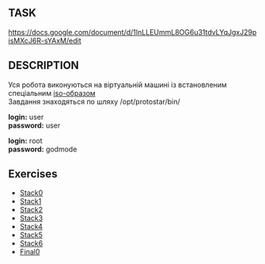 ## TASK
https://docs.google.com/document/d/1InLLEUmmL8OG6u31tdvLYqJgxJ29pisMXcJ6R-sYAxM/edit

## DESCRIPTION
Уся робота виконуються на віртуальній машині із встановленим спеціальним [iso-образом](https://drive.google.com/drive/folders/0B9RbZkKdRR8qbkJjQ2VXbWNlQzg?resourcekey=0-ZA-tmL3x2ar2pOsz7FucdQ)  
Завдання знаходяться по шляху /opt/protostar/bin/  

**login:** user  
**password:** user  

**login:** root  
**password:** godmode

## Exercises
- [Stack0](Stack0/README.md)
- [Stack1](Stack1/README.md)
- [Stack2](Stack2/README.md)
- [Stack3](Stack3/README.md)
- [Stack4](Stack4/README.md)
- [Stack5](Stack5/README.md)
- [Stack6](Stack6/README.md)
- [Final0](Final0/README.md)
